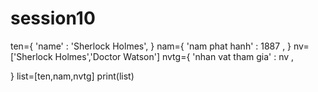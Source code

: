 # session10
ten={
    'name' : 'Sherlock Holmes',
}
nam={
    'nam phat hanh' : 1887 , 
}
nv=['Sherlock Holmes','Doctor Watson']
nvtg={
    'nhan vat tham gia' : nv ,
    
}
list=[ten,nam,nvtg]
print(list)
